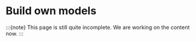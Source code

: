 # Build own models
:::{note}
This page is still quite incomplete. We are working on the content now.
:::

